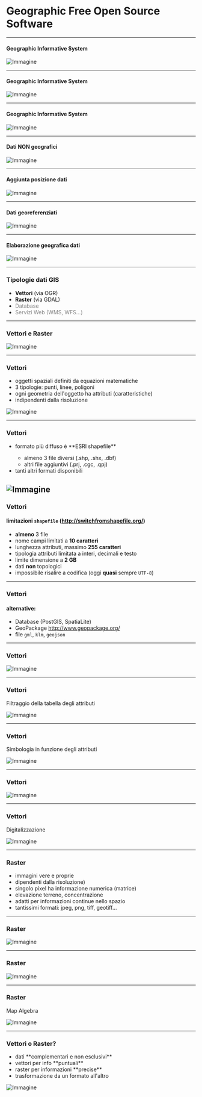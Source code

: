 # Geographic Free Open Source Software

---

#### Geographic Informative System


![Immagine](assets/gis1.png)

---

#### Geographic Informative System


![Immagine](assets/gis2.png)

---

#### Geographic Informative System


![Immagine](assets/gis3.png)

---

#### Dati NON geografici


![Immagine](assets/gis4.png)

---

#### Aggiunta posizione dati


![Immagine](assets/gis5.png)

---

#### Dati georeferenziati


![Immagine](assets/gis6.png)

---

#### Elaborazione geografica dati


![Immagine](assets/gis7.png)

---

### Tipologie dati GIS

* **Vettori** (via OGR)
* **Raster** (via GDAL)
* <span style="color:gray">Database</span>
* <span style="color:gray">Servizi Web (WMS, WFS...)</span>

---

### Vettori e Raster

![Immagine](assets/vecrast.png)

---

### Vettori

* oggetti spaziali definiti da equazioni matematiche <!-- .element: class="fragment" data-fragment-index="1" -->
* 3 tipologie: punti, linee, poligoni <!-- .element: class="fragment" data-fragment-index="2" -->
* ogni geometria dell'oggetto ha attributi (caratteristiche) <!-- .element: class="fragment" data-fragment-index="3" -->
* indipendenti dalla risoluzione <!-- .element: class="fragment" data-fragment-index="4" -->

![Immagine](assets/vec.png) <!-- .element: class="fragment" data-fragment-index="5" style="height:55%;width:55%;"-->

---

### Vettori

<ul>
    <li class="fragment" data-fragment-index="1">formato più diffuso è **ESRI shapefile**</li>
        <ul>
        <li class="fragment" data-fragment-index="2">  almeno 3 file diversi (.shp, .shx, .dbf) </li>
        <li class="fragment" data-fragment-index="3">altri file aggiuntivi (.prj, .cgc, .qpj) </li>
        </ul>
    <li class="fragment" class="fragment" data-fragment-index="4">tanti altri formati disponibili </li>
</ul>

![Immagine](assets/vec2.png) <!-- .element: class="fragment" data-fragment-index="5" style="height:30%;width:30%;"-->
---

### Vettori

#### limitazioni `shapefile` (http://switchfromshapefile.org/)

* **almeno** 3 file
* nome campi limitati a **10 caratteri**
* lunghezza attributi, massimo **255 caratteri**
* tipologia attributi limitata a interi, decimali e testo
* limite dimensione a **2 GB**
* dati **non** topologici
* impossibile risalire a codifica (oggi **quasi** sempre `UTF-8`)

---

### Vettori

#### alternative:

  - Database (PostGIS, SpatiaLite)
  - GeoPackage http://www.geopackage.org/
  - file `gml`, `klm`, `geojson`

---

### Vettori

![Immagine](assets/vec3.png)

---

### Vettori

Filtraggio della tabella degli attributi

![Immagine](assets/vec4.png)

---

### Vettori

Simbologia in funzione degli attributi

![Immagine](assets/vec5.png)

---

### Vettori

![Immagine](assets/map.png) <!-- .element: style="height:40%;width:40%;"-->

---

### Vettori

Digitalizzazione

![Immagine](assets/vec7.png)

---

### Raster

<ul>
    <li class="fragment" data-fragment-index="1">immagini vere e proprie</li>
    <li class="fragment" data-fragment-index="2">dipendenti dalla risoluzione)</li>
    <li class="fragment" data-fragment-index="3">singolo pixel ha informazione numerica (matrice)</li>
    <li class="fragment" class="fragment" data-fragment-index="4">elevazione terreno, concentrazione</li>
    <li class="fragment" class="fragment" data-fragment-index="5">adatti per informazioni continue nello spazio</li>
    <li class="fragment" class="fragment" data-fragment-index="6">tantissimi formati: jpeg, png, tiff, geotiff...</li>
</ul>

---

### Raster

![Immagine](assets/rast.png)

---

### Raster

![Immagine](assets/rast2.png)

---


### Raster

Map Algebra

![Immagine](assets/rast3.jpeg)

---

### Vettori o Raster?

<ul>
    <li class="fragment" data-fragment-index="1">dati **complementari e non esclusivi**</li>
    <li class="fragment" data-fragment-index="2"> vettori per info **puntuali**</li>
    <li class="fragment" data-fragment-index="3">raster per informazioni **precise**</li>
    <li class="fragment" class="fragment" data-fragment-index="4">trasformazione da un formato all'altro</li>
</ul>

![Immagine](assets/vecrast2.jpg) <!-- .element: class="fragment" data-fragment-index="5" style="height:30%;width:30%;"-->
